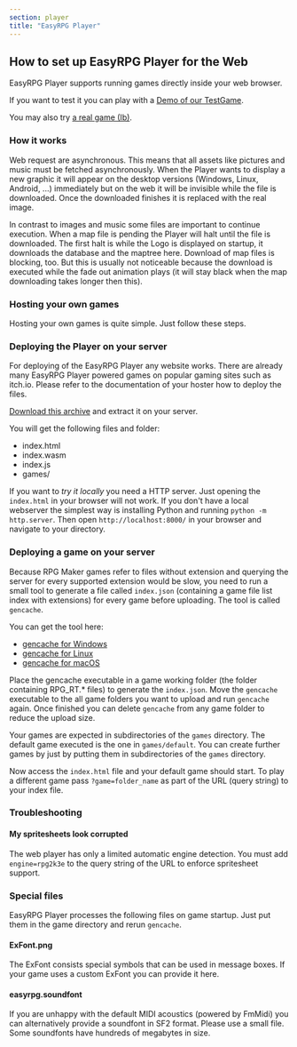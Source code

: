 ```yaml
---
section: player
title: "EasyRPG Player"
---
```


<div class="info" markdown="1">

## How to set up EasyRPG Player for the Web

EasyRPG Player supports running games directly inside your web browser.

If you want to test it you can play with a [Demo of our TestGame](/play/).

You may also try [a real game (Ib)](/play/?game=ib).

### How it works

Web request are asynchronous. This means that all assets like pictures and music 
must be fetched asynchronously. When the Player wants to display a new graphic 
it will appear on the desktop versions (Windows, Linux, Android, ...) 
immediately but on the web it will be invisible while the file is downloaded. 
Once the downloaded finishes it is replaced with the real image.

In contrast to images and music some files are important to continue execution. 
When a map file is pending the Player will halt until the file is downloaded. 
The first halt is while the Logo is displayed on startup, it downloads the 
database and the maptree here. Download of map files is blocking, too. But this 
is usually not noticeable because the download is executed while the fade out 
animation plays (it will stay black when the map downloading takes longer then 
this).

### Hosting your own games

Hosting your own games is quite simple. Just follow these steps.

### Deploying the Player on your server

For deploying of the EasyRPG Player any website works. There are already many 
EasyRPG Player powered games on popular gaming sites such as itch.io. Please 
refer to the documentation of your hoster how to deploy the files.

[Download this archive](https://ci.easyrpg.org/job/player-js/lastSuccessfulBuild/artifact/player-js.tar.gz)
and extract it on your server.

You will get the following files and folder:

  * index.html
  * index.wasm
  * index.js
  * games/

If you want to _try it locally_ you need a HTTP server. Just opening the 
``index.html`` in your browser will not work. If you don't have a local 
webserver the simplest way is installing Python and running ``python -m 
http.server``. Then open ``http://localhost:8000/`` in your browser and navigate 
to your directory.

### Deploying a game on your server

Because RPG Maker games refer to files without extension and querying the server 
for every supported extension would be slow, you need to run a small tool to 
generate a file called ``index.json`` (containing a game file list index with 
extensions) for every game before uploading. The tool is called ``gencache``.

You can get the tool here:

  * [gencache for Windows](https://ci.easyrpg.org/job/tools-win32/lastSuccessfulBuild/artifact/bin/gencache.exe)
  * [gencache for Linux](https://ci.easyrpg.org/job/tools-linux/lastSuccessfulBuild/artifact/gencache.tar.gz)
  * [gencache for macOS](https://ci.easyrpg.org/job/tools-macos/lastSuccessfulBuild/artifact/bin/gencache)

Place the gencache executable in a game working folder (the folder containing 
RPG_RT.* files) to generate the ``index.json``. Move the ``gencache`` executable 
to the all game folders you want to upload and run ``gencache`` again. Once 
finished you can delete ``gencache`` from any game folder to reduce the upload 
size.

Your games are expected in subdirectories of the ``games`` directory. The 
default game executed is the one in ``games/default``. You can create further 
games by just by putting them in subdirectories of the ``games`` directory.

Now access the ``index.html`` file and your default game should start. To play a 
different game pass ``?game=folder_name`` as part of the URL (query string) to 
your index file.

### Troubleshooting

#### My spritesheets look corrupted

The web player has only a limited automatic engine detection. You must add 
``engine=rpg2k3e`` to the query string of the URL to enforce spritesheet 
support.

### Special files

EasyRPG Player processes the following files on game startup. Just put them in 
the game directory and rerun ``gencache``.

#### ExFont.png

The ExFont consists special symbols that can be used in message boxes. If your 
game uses a custom ExFont you can provide it here.

#### easyrpg.soundfont

If you are unhappy with the default MIDI acoustics (powered by FmMidi) you can 
alternatively provide a soundfont in SF2 format. Please use a small file. Some 
soundfonts have hundreds of megabytes in size.

</div>

